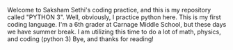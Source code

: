 Welcome to Saksham Sethi's coding practice, and this is my repository called "PYTHON 3".
Well, obviously, I practice python here. This is my first coding language.
I'm a 6th grader at Carnage Middle School, but these days we have summer break.
I am utilizing this time to do a lot of math, physics, and coding (python 3)
Bye, and thanks for reading!
